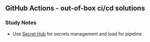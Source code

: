 ## GitHub Actions - out-of-box ci/cd solutions

### Study Notes

- Use [Secret Hub](https://secrethub.io/) for secrets management and load for pipeline
